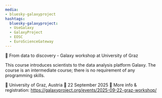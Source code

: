 ```yaml
---
media:
- bluesky-galaxyproject
hashtags:
  bluesky-galaxyproject:
  - UseGalaxy
  - GalaxyProject
  - EOSC
  - EuroScienceGateway
---
```

📣 From data to discovery - Galaxy workshop at University of Graz

This course introduces scientists to the data analysis platform Galaxy. The course is an intermediate course; there is no requirement of any programming skills.

📍 University of Graz, Austria
📅 22 September 2025
🔗 More info & registration: https://galaxyproject.org/events/2025-09-22-graz-workshop/